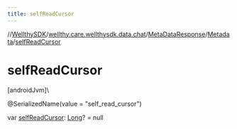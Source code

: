 ```yaml
---
title: selfReadCursor
---
```

//[WellthySDK](../../../../index.html)/[wellthy.care.wellthysdk.data.chat](../../index.html)/[MetaDataResponse](../index.html)/[Metadata](index.html)/[selfReadCursor](self-read-cursor.html)



# selfReadCursor



[androidJvm]\




@SerializedName(value = "self_read_cursor")



var [selfReadCursor](self-read-cursor.html): [Long](https://kotlinlang.org/api/latest/jvm/stdlib/kotlin/-long/index.html)? = null




